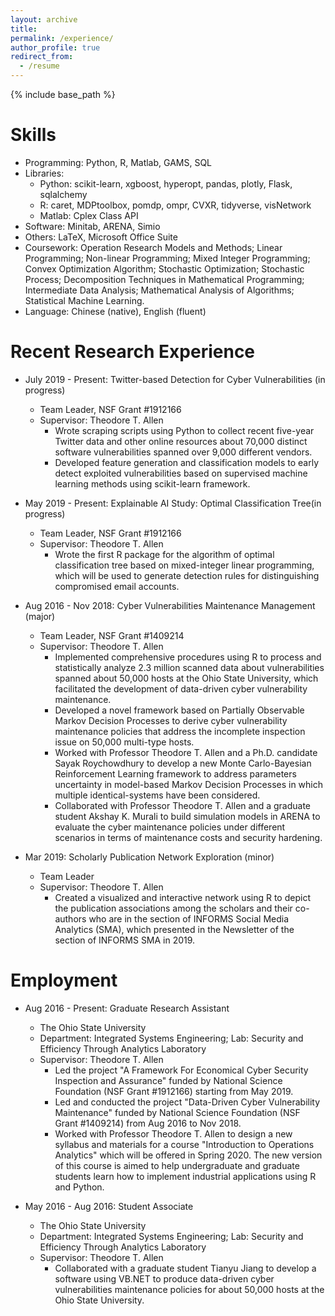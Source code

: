 ```yaml
---
layout: archive
title: 
permalink: /experience/
author_profile: true
redirect_from:
  - /resume
---
```


{% include base_path %}

Skills
======
* Programming: Python, R, Matlab, GAMS, SQL
* Libraries: 
  * Python: scikit-learn, xgboost, hyperopt, pandas, plotly, Flask, sqlalchemy
  * R: caret, MDPtoolbox, pomdp, ompr, CVXR, tidyverse, visNetwork
  * Matlab: Cplex Class API
* Software: Minitab, ARENA, Simio
* Others: LaTeX, Microsoft Office Suite
* Coursework: Operation Research Models and Methods; Linear Programming; Non-linear Programming; Mixed Integer Programming; Convex Optimization Algorithm; Stochastic Optimization; Stochastic Process; Decomposition Techniques in Mathematical Programming; Intermediate Data Analysis; Mathematical Analysis of Algorithms; Statistical Machine Learning.
* Language: Chinese (native), English (fluent)

Recent Research Experience
======
* July 2019 - Present: Twitter-based Detection for Cyber Vulnerabilities (in progress)
  * Team Leader, NSF Grant #1912166
  * Supervisor: Theodore T. Allen
    * Wrote scraping scripts using Python to collect recent five-year Twitter data and other online resources about 70,000 distinct software vulnerabilities spanned over 9,000 different vendors.
    * Developed feature generation and classification models to early detect exploited vulnerabilities based on supervised machine learning methods using scikit-learn framework.

* May 2019 - Present: Explainable AI Study: Optimal Classification Tree(in progress)
  * Team Leader, NSF Grant #1912166
  * Supervisor: Theodore T. Allen
    * Wrote the first R package for the algorithm of optimal classification tree based on mixed-integer linear programming, which will be used to generate detection rules for distinguishing compromised email accounts.
    
    
* Aug 2016 - Nov 2018: Cyber Vulnerabilities Maintenance Management (major)
  * Team Leader, NSF Grant #1409214
  * Supervisor: Theodore T. Allen
    * Implemented comprehensive procedures using R to process and statistically analyze 2.3 million scanned data about vulnerabilities spanned about 50,000 hosts at the Ohio State University, which facilitated the development of data-driven cyber vulnerability maintenance. 
    * Developed a novel framework based on Partially Observable Markov Decision Processes to derive cyber vulnerability maintenance policies that address the incomplete inspection issue on 50,000 multi-type hosts.
    * Worked with Professor Theodore T. Allen and a Ph.D. candidate Sayak Roychowdhury to develop a new Monte Carlo-Bayesian Reinforcement Learning framework to address parameters uncertainty in model-based Markov Decision Processes in which multiple identical-systems have been considered.
    * Collaborated with Professor Theodore T. Allen and a graduate student Akshay K. Murali to build simulation models in ARENA to evaluate the cyber maintenance policies under different scenarios in terms of maintenance costs and security hardening.
    

       
* Mar 2019: Scholarly Publication Network Exploration (minor)
  * Team Leader
  * Supervisor: Theodore T. Allen
    * Created a visualized and interactive network using R to depict the publication associations among the scholars and their co-authors who are in the section of INFORMS Social Media Analytics (SMA), which presented in the Newsletter of the section of INFORMS SMA in 2019.
    
        
Employment
======
* Aug 2016 - Present: Graduate Research Assistant
  * The Ohio State University
  * Department: Integrated Systems Engineering; Lab: Security and Efficiency Through Analytics Laboratory
  * Supervisor: Theodore T. Allen
    * Led the project "A Framework For Economical Cyber Security Inspection and Assurance" funded by National Science Foundation (NSF Grant #1912166) starting from May 2019.
    * Led and conducted the project "Data-Driven Cyber Vulnerability Maintenance" funded by National Science Foundation (NSF Grant #1409214) from Aug 2016 to Nov 2018.
    * Worked with Professor Theodore T. Allen to design a new syllabus and materials for a course "Introduction to Operations Analytics" which will be offered in Spring 2020. The new version of this course is aimed to help undergraduate and graduate students learn how to implement industrial applications using R and Python.

* May 2016 - Aug 2016: Student Associate
  * The Ohio State University
  * Department: Integrated Systems Engineering; Lab: Security and Efficiency Through Analytics Laboratory
  * Supervisor: Theodore T. Allen
    * Collaborated with a graduate student Tianyu Jiang to develop a software using VB.NET to produce data-driven cyber vulnerabilities maintenance policies for about 50,000 hosts at the Ohio State University.
  

